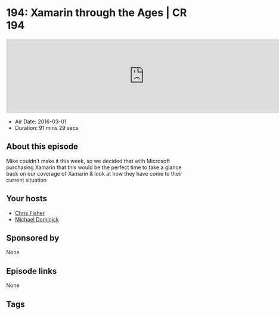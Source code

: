 # 194: Xamarin through the Ages | CR 194

<iframe src="https://player.fireside.fm/v2/MLf2ZzhC+oSkPYsCE?theme=dark" width="740" height="200" frameborder="0" scrolling="no"></iframe>

* Air Date: 2016-03-01
* Duration: 91 mins 29 secs

## About this episode

Mike couldn't make it this week, so we decided that with Microsoft purchasing Xamarin that this would be the perfect time to take a glance back on our coverage of Xamarin & look at how they have come to their current situation

## Your hosts
* [Chris Fisher](https://coder.show/hosts/chrislas)
* [Michael Dominick](https://coder.show/hosts/michael)

## Sponsored by

None



## Episode links

None



## Tags

